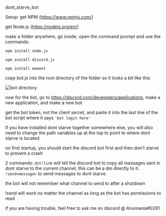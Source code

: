 dont_starve_bot

Setup:
get NPM (https://www.npmjs.com/)

get Node.js (https://nodejs.org/en/)

make a folder anywhere, go inside, open the command prompt and use the commands:

`npm install node.js`

`npm install discord.js`

`npm install moment`

copy bot.js into the root directory of the folder so it looks a bit like this

![bot directory](https://i.imgur.com/MOYhru6.png)

now for the bot, go to https://discord.com/developers/applications, make a new application, and make a new bot

get the bot token, not the client secret, and paste it into the last line of the bot script where it says `'bot login here'`

if you have installed dont starve together somewhere else, you will also need to change the path variables up at the top to point to where dont starve is located

on first startup, you should start the discord bot first and then don't starve to prevent a crash

2 commands: `dst!link` will tell the discord bot to copy all messages sent in dont starve to the current channel, this can be a dm directly to it. `!send<message>` to send messages to dont starve.

the bot will not remember what channel to send to after a shutdown

!send will work no matter the channel as long as the bot has permissions to read

if you are having trouble, feel free to ask me on discord @ Anumania#0261

